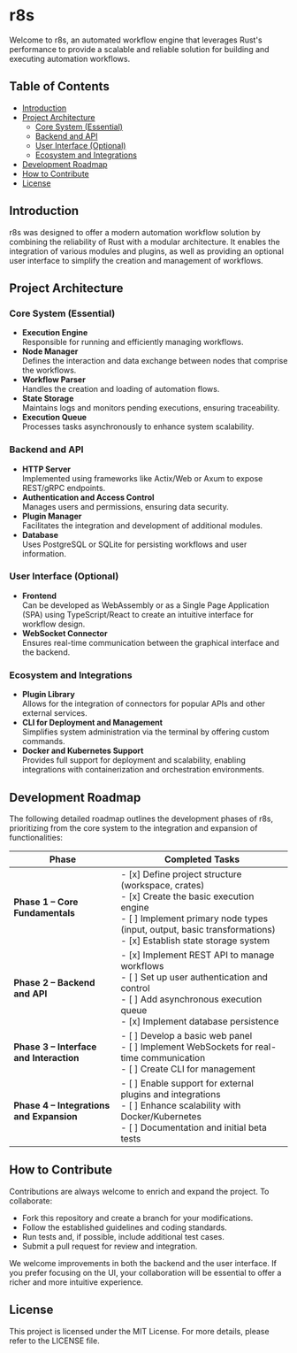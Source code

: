 # r8s

Welcome to r8s, an automated workflow engine that leverages Rust's performance to provide a scalable and reliable solution for building and executing automation workflows.

## Table of Contents

- [Introduction](#introduction)
- [Project Architecture](#project-architecture)
  - [Core System (Essential)](#core-system-essential)
  - [Backend and API](#backend-and-api)
  - [User Interface (Optional)](#user-interface-optional)
  - [Ecosystem and Integrations](#ecosystem-and-integrations)
- [Development Roadmap](#development-roadmap)
- [How to Contribute](#how-to-contribute)
- [License](#license)

## Introduction

r8s was designed to offer a modern automation workflow solution by combining the reliability of Rust with a modular architecture. It enables the integration of various modules and plugins, as well as providing an optional user interface to simplify the creation and management of workflows.

## Project Architecture

### Core System (Essential)

- **Execution Engine**  
  Responsible for running and efficiently managing workflows.
- **Node Manager**  
  Defines the interaction and data exchange between nodes that comprise the workflows.
- **Workflow Parser**  
  Handles the creation and loading of automation flows.
- **State Storage**  
  Maintains logs and monitors pending executions, ensuring traceability.
- **Execution Queue**  
  Processes tasks asynchronously to enhance system scalability.

### Backend and API

- **HTTP Server**  
  Implemented using frameworks like Actix/Web or Axum to expose REST/gRPC endpoints.
- **Authentication and Access Control**  
  Manages users and permissions, ensuring data security.
- **Plugin Manager**  
  Facilitates the integration and development of additional modules.
- **Database**  
  Uses PostgreSQL or SQLite for persisting workflows and user information.

### User Interface (Optional)

- **Frontend**  
  Can be developed as WebAssembly or as a Single Page Application (SPA) using TypeScript/React to create an intuitive interface for workflow design.
- **WebSocket Connector**  
  Ensures real-time communication between the graphical interface and the backend.

### Ecosystem and Integrations

- **Plugin Library**  
  Allows for the integration of connectors for popular APIs and other external services.
- **CLI for Deployment and Management**  
  Simplifies system administration via the terminal by offering custom commands.
- **Docker and Kubernetes Support**  
  Provides full support for deployment and scalability, enabling integrations with containerization and orchestration environments.

## Development Roadmap

The following detailed roadmap outlines the development phases of r8s, prioritizing from the core system to the integration and expansion of functionalities:

| Phase                                    | Completed Tasks                                                                                                                                                                                                          |
| ---------------------------------------- | ------------------------------------------------------------------------------------------------------------------------------------------------------------------------------------------------------------------------ |
| **Phase 1 – Core Fundamentals**          | - [x] Define project structure (workspace, crates) <br> - [x] Create the basic execution engine <br> - [ ] Implement primary node types (input, output, basic transformations) <br> - [x] Establish state storage system |
| **Phase 2 – Backend and API**            | - [x] Implement REST API to manage workflows <br> - [ ] Set up user authentication and control <br> - [ ] Add asynchronous execution queue <br> - [x] Implement database persistence                                     |
| **Phase 3 – Interface and Interaction**  | - [ ] Develop a basic web panel <br> - [ ] Implement WebSockets for real-time communication <br> - [ ] Create CLI for management                                                                                         |
| **Phase 4 – Integrations and Expansion** | - [ ] Enable support for external plugins and integrations <br> - [ ] Enhance scalability with Docker/Kubernetes <br> - [ ] Documentation and initial beta tests                                                         |

## How to Contribute

Contributions are always welcome to enrich and expand the project. To collaborate:

- Fork this repository and create a branch for your modifications.
- Follow the established guidelines and coding standards.
- Run tests and, if possible, include additional test cases.
- Submit a pull request for review and integration.

We welcome improvements in both the backend and the user interface. If you prefer focusing on the UI, your collaboration will be essential to offer a richer and more intuitive experience.

## License

This project is licensed under the MIT License. For more details, please refer to the LICENSE file.
